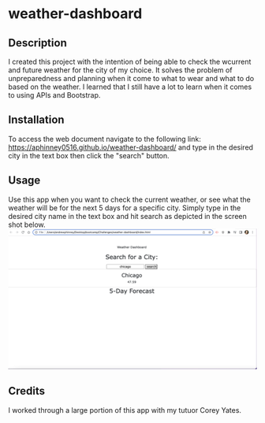 # weather-dashboard

## Description
I created this project with the intention of being able to check the wcurrent and future weather for the city of my choice. It solves the problem of unpreparedness and planning when it come to what to wear and what to do based on the weather. I learned that I still have a lot to learn when it comes to using APIs and Bootstrap.

## Installation
To access the web document navigate to the following link: https://aphinney0516.github.io/weather-dashboard/ and type in the desired city in the text box then click the "search" button.

## Usage
Use this app when you want to check the current weather, or see what the weather will be for the next 5 days for a specific city. Simply type in the desired city name in the text box and hit search as depicted in the screen shot below.
![Alt text](images/citySearch.png)

## Credits
I worked through a large portion of this app with my tutuor Corey Yates.
